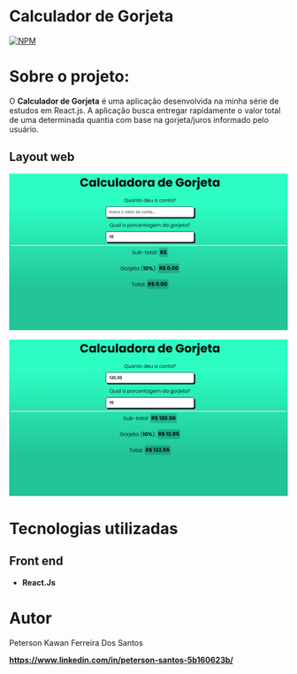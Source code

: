 # Calculador de Gorjeta
[![NPM](https://img.shields.io/npm/l/react)](https://github.com/peterson2003/calculador-de-gorjeta/blob/main/LICENSE)

# Sobre o projeto:

O **Calculador de Gorjeta** é uma aplicação desenvolvida na minha série de estudos em React.js. A aplicação busca entregar rapidamente o valor total de uma determinada quantia com base na gorjeta/juros informado pelo usuário.

## Layout web

![Web 1](readme%20images/Screenshot_2.png)

![Web 2](readme%20images/Screenshot_3.png)

# Tecnologias utilizadas

## Front end

- **React.Js**

# Autor

Peterson Kawan Ferreira Dos Santos

**https://www.linkedin.com/in/peterson-santos-5b160623b/**
